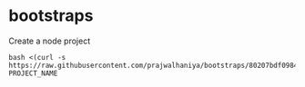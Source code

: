 # bootstraps

Create a node project

```
bash <(curl -s https://raw.githubusercontent.com/prajwalhaniya/bootstraps/80207bdf0984892ab701356136dd5efa5744bbbc/createProject.sh) PROJECT_NAME
```
